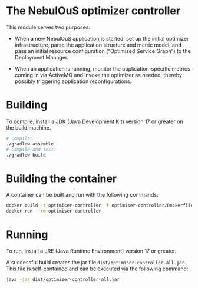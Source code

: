 # The NebulOuS optimizer controller

This module serves two purposes:

- When a new NebulOuS application is started, set up the initial optimizer
  infrastructure, parse the application structure and metric model, and pass
  an initial resource configuration (“Optimized Service Graph”) to the
  Deployment Manager.

- When an application is running, monitor the application-specific metrics
  coming in via ActiveMQ and invoke the optimizer as needed, thereby possibly
  triggering application reconfigurations.

# Building

To compile, install a JDK (Java Development Kit) version 17 or greater on the build machine.

```sh
# Compile:
./gradlew assemble
# Compile and test:
./gradlew build
```

# Building the container

A container can be built and run with the following commands:

```sh
docker build -t optimiser-controller -f optimiser-controller/Dockerfile .
docker run --rm optimiser-controller
```

# Running

To run, install a JRE (Java Runtime Environment) version 17 or greater.

A successful build creates the jar file `dist/optimiser-controller-all.jar`.
This file is self-contained and can be executed via the following command:

```sh
java -jar dist/optimiser-controller-all.jar
```
